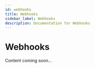 ```yaml
---
id: webhooks
title: Webhooks
sidebar_label: Webhooks
description: Documentation for Webhooks
---
```


# Webhooks

Content coming soon...
